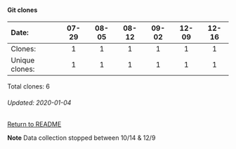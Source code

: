 #### Git clones
Date:    |        07-29   |       08-05   |       08-12   |  09-02  |  12-09  |  12-16
|:---    |:---:   |:---:  |:---:  |:---:  |:---:  |:---:
Clones:  |        1       |       1       |       1       |  1      |  1      |  1
Unique   clones:  |       1       |       1       |       1  |      1  |      1  |      1

Total clones: 6
###### Updated: 2020-01-04

[Return to README](https://github.com/BradleyA/pi-sound#traffic)

**Note**  Data collection stopped between 10/14 & 12/9
